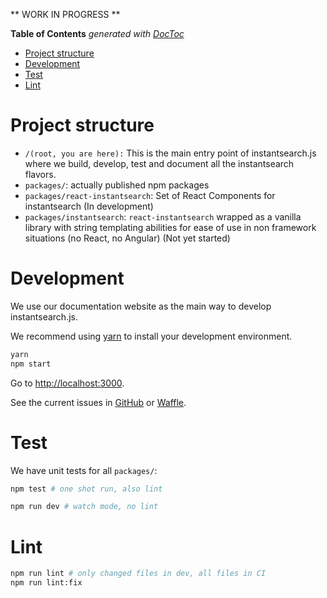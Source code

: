 ** WORK IN PROGRESS **

<!-- START doctoc generated TOC please keep comment here to allow auto update -->
<!-- DON'T EDIT THIS SECTION, INSTEAD RE-RUN doctoc TO UPDATE -->
**Table of Contents**  *generated with [DocToc](https://github.com/thlorenz/doctoc)*

- [Project structure](#project-structure)
- [Development](#development)
- [Test](#test)
- [Lint](#lint)

<!-- END doctoc generated TOC please keep comment here to allow auto update -->

# Project structure

- `/(root, you are here):` This is the main entry point of instantsearch.js where we build, develop, test and document all the instantsearch flavors.
- `packages/`: actually published npm packages
- `packages/react-instantsearch`: Set of React Components for instantsearch (In development)
- `packages/instantsearch`: `react-instantsearch` wrapped as a vanilla library with string templating abilities for ease of use in non framework situations (no React, no Angular) (Not yet started)

# Development

We use our documentation website as the main way to develop instantsearch.js.

We recommend using [yarn](https://yarnpkg.com/en/docs/install) to install
your development environment.

```sh
yarn
npm start
```

Go to <http://localhost:3000>.

See the current issues in [GitHub](https://github.com/algolia/instantsearch.js/issues?q=is%3Aopen+is%3Aissue+label%3Av2) or [Waffle](https://waffle.io/algolia/instantsearch.js?label=v2).

# Test

We have unit tests for all `packages/`:

```sh
npm test # one shot run, also lint
```

```sh
npm run dev # watch mode, no lint
```

# Lint

```sh
npm run lint # only changed files in dev, all files in CI
npm run lint:fix
```
